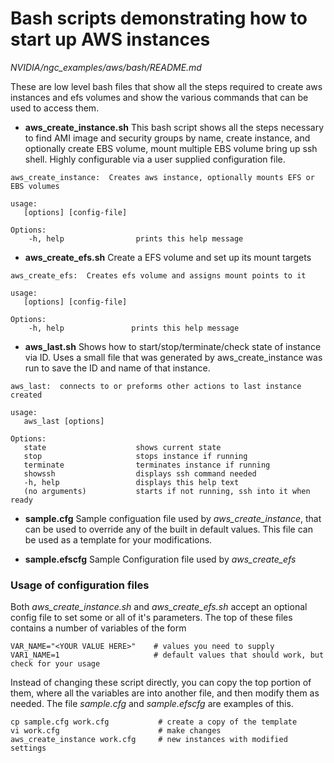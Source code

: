 # Bash scripts demonstrating how to start up AWS instances
*NVIDIA/ngc_examples/aws/bash/README.md*

These are low level bash files that show all the steps required to create aws instances and efs volumes and show the various commands that can be used to access them.

* **aws_create_instance.sh**
    This bash script shows all the steps necessary to find AMI image and security groups by name, create instance, and optionally create EBS volume, mount multiple EBS volume bring up ssh shell. Highly configurable via a user supplied configuration file.

```
aws_create_instance:  Creates aws instance, optionally mounts EFS or EBS volumes

usage:
   [options] [config-file]

Options:
    -h, help                prints this help message
```

* **aws_create_efs.sh**
    Create a EFS volume and set up its mount targets

```
aws_create_efs:  Creates efs volume and assigns mount points to it

usage:
   [options] [config-file]

Options:
    -h, help               prints this help message
```

* **aws_last.sh**
    Shows how to start/stop/terminate/check state of instance via ID. Uses a small file that was generated by aws_create_instance was run to save the ID and name of that instance. 


```
aws_last:  connects to or preforms other actions to last instance created

usage:
   aws_last [options]

Options:
   state                    shows current state
   stop                     stops instance if running
   terminate                terminates instance if running
   showssh                  displays ssh command needed
   -h, help                 displays this help text
   (no arguments)           starts if not running, ssh into it when ready
```
* **sample.cfg**
    Sample configuation file used by *aws_create_instance*, that can be used to override any of the built in default values. This file can be used as a template for your modifications. 

* **sample.efscfg**
    Sample Configuration file used by *aws_create_efs*

### Usage of configuration files
Both *aws_create_instance.sh* and *aws_create_efs.sh* accept an optional config file to set some or all of it's parameters. The top of these files contains a number of variables of the form 

```
VAR_NAME="<YOUR VALUE HERE>"    # values you need to supply
VAR1_NAME=1                     # default values that should work, but check for your usage
```

Instead of changing these script directly, you can copy the top portion of them, where all the variables are into another file, and then modify them as needed. The file *sample.cfg* and *sample.efscfg* are examples of this. 


```
cp sample.cfg work.cfg           # create a copy of the template
vi work.cfg                      # make changes
aws_create_instance work.cfg     # new instances with modified settings
```

